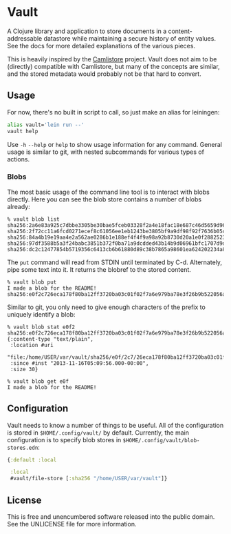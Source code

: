 Vault
=====

A Clojure library and application to store documents in a content-addressable
datastore while maintaining a secure history of entity values. See the docs for
more detailed explanations of the various pieces.

This is heavily inspired by the [Camlistore](http://camlistore.org/) project.
Vault does not aim to be (directly) compatible with Camlistore, but many of the
concepts are similar, and the stored metadata would probably not be that hard
to convert.

## Usage

For now, there's no built in script to call, so just make an alias for
leiningen:

```sh
alias vault='lein run --'
vault help
```

Use `-h` `--help` or `help` to show usage information for any command. General
usage is similar to git, with nested subcommands for various types of actions.

### Blobs

The most basic usage of the command line tool is to interact with blobs
directly. Here you can see the blob store contains a number of blobs already:

```
% vault blob list
sha256:2a6e83a925c7dbbe3305be30bae5fceb03328f2a4e18fac18e687c46d5659d96
sha256:2f72cc11a6fcd0271ecef8c61056ee1eb1243be3805bf9a9df98f92f7636b05c
sha256:84a4b19e19aa4e2a562ae0286b1e188ef4f4f9a98a92b8730d20a1e0f2882523
sha256:97df3588b5a3f24babc3851b372f0ba71a9dcdded43b14b9d06961bfc1707d9d
sha256:dc2c12477854b5719356c6413cb6b61880d89c38b7865a98601ea624202234a8
```

The `put` command will read from STDIN until terminated by C-d. Alternately,
pipe some text into it. It returns the blobref to the stored content.

```
% vault blob put
I made a blob for the README!
sha256:e0f2c726eca178f80ba12ff3720ba03c01f02f7a6e979ba78e3f26b9b522056a
```

Similar to git, you only need to give enough characters of the prefix to
uniquely identify a blob:

```
% vault blob stat e0f2
sha256:e0f2c726eca178f80ba12ff3720ba03c01f02f7a6e979ba78e3f26b9b522056a
{:content-type "text/plain",
 :location #uri
 "file:/home/USER/var/vault/sha256/e0f/2c7/26eca178f80ba12ff3720ba03c01f02f7a6e979ba78e3f26b9b522056a",
 :since #inst "2013-11-16T05:09:56.000-00:00",
 :size 30}

% vault blob get e0f
I made a blob for the README!
```

## Configuration

Vault needs to know a number of things to be useful. All of the configuration is
stored in `$HOME/.config/vault/` by default. Currently, the main configuration
is to specify blob stores in `$HOME/.config/vault/blob-stores.edn`:

```clojure
{:default :local

 :local
 #vault/file-store [:sha256 "/home/USER/var/vault"]}
```

## License

This is free and unencumbered software released into the public domain.
See the UNLICENSE file for more information.

